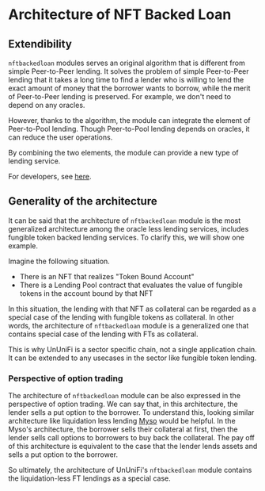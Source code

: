 # Architecture of NFT Backed Loan

## Extendibility

`nftbackedloan` modules serves an original algorithm that is different from simple Peer-to-Peer lending. It solves the problem of simple Peer-to-Peer lending that it takes a long time to find a lender who is willing to lend the exact amount of money that the borrower wants to borrow, while the merit of Peer-to-Peer lending is preserved. For example, we don't need to depend on any oracles.

However, thanks to the algorithm, the module can integrate the element of Peer-to-Pool lending.
Though Peer-to-Pool lending depends on oracles, it can reduce the user operations.

By combining the two elements, the module can provide a new type of lending service.

For developers, see [here](../../../develop/nft-lending-pool.md).

## Generality of the architecture

It can be said that the architecture of `nftbackedloan` module is the most generalized architecture among the oracle less lending services, includes fungible token backed lending services.
To clarify this, we will show one example.

Imagine the following situation.

- There is an NFT that realizes "Token Bound Account"
- There is a Lending Pool contract that evaluates the value of fungible tokens in the account bound by that NFT

In this situation, the lending with that NFT as collateral can be regarded as a special case of the lending with fungible tokens as collateral.
In other words, the architecture of `nftbackedloan` module is a generalized one that contains special case of the lending with FTs as collateral.

This is why UnUniFi is a sector specific chain, not a single application chain.
It can be extended to any usecases in the sector like fungible token lending.

### Perspective of option trading

The architecture of `nftbackedloan` module can be also expressed in the perspective of option trading.
We can say that, in this architecture, the lender sells a put option to the borrower.
To understand this, looking similar architecture like liquidation less lending [Myso](https://www.myso.finance/) would be helpful.
In the Myso's architecture, the borrower sells their collateral at first, then the lender sells call options to borrowers to buy back the collateral.
The pay off of this architecture is equivalent to the case that the lender lends assets and sells a put option to the borrower.

So ultimately, the architecture of UnUniFi's `nftbackedloan` module contains the liquidation-less FT lendings as a special case.
